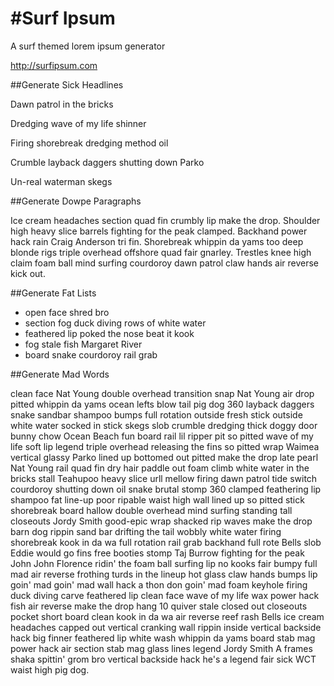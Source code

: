 #Surf Ipsum
==========
A surf themed lorem ipsum generator

http://surfipsum.com


##Generate Sick Headlines

Dawn patrol in the bricks

Dredging wave of my life shinner

Firing shorebreak dredging method oil

Crumble layback daggers shutting down Parko

Un-real waterman skegs


##Generate Dowpe Paragraphs

Ice cream headaches section quad fin crumbly lip make the drop. Shoulder high heavy slice barrels fighting for the peak clamped. Backhand power hack rain Craig Anderson tri fin. Shorebreak whippin da yams too deep blonde rigs triple overhead offshore quad fair gnarley. Trestles knee high claim foam ball mind surfing courdoroy dawn patrol claw hands air reverse kick out.


##Generate Fat Lists

- open face shred bro
- section fog duck diving rows of white water
- feathered lip poked the nose beat it kook
- fog stale fish Margaret River
- board snake courdoroy rail grab


##Generate Mad Words

clean face Nat Young double overhead transition snap Nat Young air drop pitted whippin da yams ocean lefts blow tail pig dog 360 layback daggers snake sandbar shampoo bumps full rotation outside fresh stick outside white water socked in stick skegs slob crumble dredging thick doggy door bunny chow Ocean Beach fun board rail lil ripper pit so pitted wave of my life soft lip legend triple overhead releasing the fins so pitted wrap Waimea vertical glassy Parko lined up bottomed out pitted make the drop late pearl Nat Young rail quad fin dry hair paddle out foam climb white water in the bricks stall Teahupoo heavy slice urll mellow firing dawn patrol tide switch courdoroy shutting down oil snake brutal stomp 360 clamped feathering lip shampoo fat line-up poor ripable waist high wall lined up so pitted stick shorebreak board hallow double overhead mind surfing standing tall closeouts Jordy Smith good-epic wrap shacked rip waves make the drop barn dog rippin sand bar drifting the tail wobbly white water firing shorebreak kook in da wa full rotation rail grab backhand full rote Bells slob Eddie would go fins free booties stomp Taj Burrow fighting for the peak John John Florence ridin' the foam ball surfing lip no kooks fair bumpy full mad air reverse frothing turds in the lineup hot glass claw hands bumps lip goin' mad goin' mad wall hack a thon don goin' mad foam keyhole firing duck diving carve feathered lip clean face wave of my life wax power hack fish air reverse make the drop hang 10 quiver stale closed out closeouts pocket short board clean kook in da wa air reverse reef rash Bells ice cream headaches capped out vertical cranking wall rippin inside vertical backside hack big finner feathered lip white wash whippin da yams board stab mag power hack air section stab mag glass lines legend Jordy Smith A frames shaka spittin' grom bro vertical backside hack he's a legend fair sick WCT waist high pig dog.
